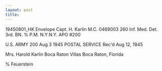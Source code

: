 ```yaml
---
layout: post
title: 
---
```

19450801_HK Envelope
Capt. H. Karlin M.C. 0469003
260 Inf. Med. Det. 3rd. BN.
% P.M. N.Y.N.Y. APO #200

U.S. ARMY
200
Aug 3 
1945
POSTAL SERVICE
Rec'd Aug 12, 1945

Mrs. Harold Karlin
Boca Raton Villas
Boca Raton, Florida

% Feuerstein